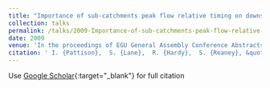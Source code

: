 ```yaml
---
title: "Importance of sub-catchments peak flow relative timing on downstream flood risk"
collection: talks
permalink: /talks/2009-Importance-of-sub-catchments-peak-flow-relative-timing-on-downstream-flood-risk
date: 2009
venue: 'In the proceedings of EGU General Assembly Conference Abstracts'
citation: ' I. {Pattison},  S. {Lane},  R. {Hardy},  S. {Reaney}, &quot;Importance of sub-catchments peak flow relative timing on downstream flood risk.&quot; In the proceedings of EGU General Assembly Conference Abstracts, 2009.'
---
```

Use [Google Scholar](https://scholar.google.com/scholar?q=Importance+of+sub+catchments+peak+flow+relative+timing+on+downstream+flood+risk){:target="_blank"} for full citation